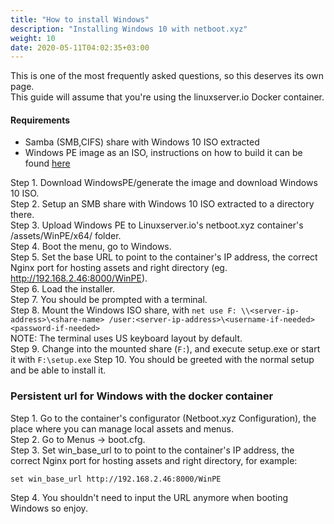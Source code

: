 ```yaml
---
title: "How to install Windows"
description: "Installing Windows 10 with netboot.xyz"
weight: 10
date: 2020-05-11T04:02:35+03:00
---
```


This is one of the most frequently asked questions, so this deserves its own page.  
This guide will assume that you're using the linuxserver.io Docker container.

#### Requirements
 - Samba (SMB,CIFS) share with Windows 10 ISO extracted
 - Windows PE image as an ISO, instructions on how to build it can be found [here](https://docs.microsoft.com/en-us/windows-hardware/manufacture/desktop/winpe-create-usb-bootable-drive#create-a-winpe-iso-dvd-or-cd)

Step 1. Download WindowsPE/generate the image and download Windows 10 ISO.  
Step 2. Setup an SMB share with Windows 10 ISO extracted to a directory there.  
Step 3. Upload Windows PE to Linuxserver.io's netboot.xyz container's /assets/WinPE/x64/ folder.  
Step 4. Boot the menu, go to Windows.  
Step 5. Set the base URL to point to the container's IP address, the correct Nginx port for hosting assets and right directory (eg. http://192.168.2.46:8000/WinPE).  
Step 6. Load the installer.  
Step 7. You should be prompted with a terminal.  
Step 8. Mount the Windows ISO share, with `net use F: \\<server-ip-address>\<share-name> /user:<server-ip-address>\<username-if-needed> <password-if-needed>`  
NOTE: The terminal uses US keyboard layout by default.  
Step 9. Change into the mounted share (`F:`), and execute setup.exe or start it with `F:\setup.exe`
Step 10. You should be greeted with the normal setup and be able to install it.


### Persistent url for Windows with the docker container

Step 1. Go to the container's configurator (Netboot.xyz Configuration), the place where you can manage local assets and menus.  
Step 2. Go to Menus -> boot.cfg.  
Step 3. Set win_base_url to to point to the container's IP address, the correct Nginx port for hosting assets and right directory, for example:
```
set win_base_url http://192.168.2.46:8000/WinPE
```
Step 4. You shouldn't need to input the URL anymore when booting Windows so enjoy.
